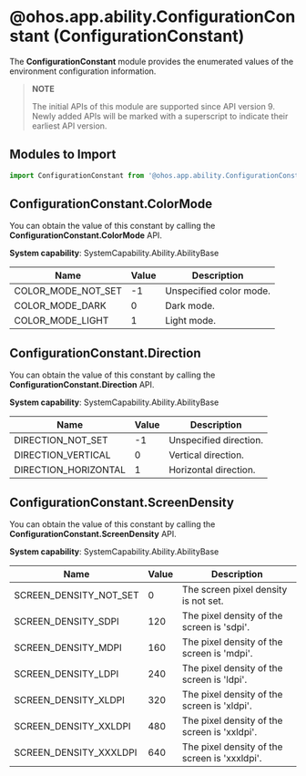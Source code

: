 # @ohos.app.ability.ConfigurationConstant (ConfigurationConstant)

The **ConfigurationConstant** module provides the enumerated values of the environment configuration information.

> **NOTE**
> 
> The initial APIs of this module are supported since API version 9. Newly added APIs will be marked with a superscript to indicate their earliest API version.

## Modules to Import

```ts
import ConfigurationConstant from '@ohos.app.ability.ConfigurationConstant';
```

## ConfigurationConstant.ColorMode

You can obtain the value of this constant by calling the **ConfigurationConstant.ColorMode** API.

**System capability**: SystemCapability.Ability.AbilityBase

| Name| Value| Description| 
| -------- | -------- | -------- |
| COLOR_MODE_NOT_SET | -1 | Unspecified color mode.| 
| COLOR_MODE_DARK | 0 | Dark mode.| 
| COLOR_MODE_LIGHT | 1 | Light mode.| 


## ConfigurationConstant.Direction

You can obtain the value of this constant by calling the **ConfigurationConstant.Direction** API.

**System capability**: SystemCapability.Ability.AbilityBase

| Name| Value| Description| 
| -------- | -------- | -------- |
| DIRECTION_NOT_SET | -1 | Unspecified direction.| 
| DIRECTION_VERTICAL | 0 | Vertical direction.| 
| DIRECTION_HORIZONTAL | 1 | Horizontal direction.| 


## ConfigurationConstant.ScreenDensity

You can obtain the value of this constant by calling the **ConfigurationConstant.ScreenDensity** API.

**System capability**: SystemCapability.Ability.AbilityBase

| Name| Value| Description| 
| -------- | -------- | -------- |
| SCREEN_DENSITY_NOT_SET | 0 | The screen pixel density is not set.| 
| SCREEN_DENSITY_SDPI | 120 | The pixel density of the screen is 'sdpi'.| 
| SCREEN_DENSITY_MDPI | 160 | The pixel density of the screen is 'mdpi'.| 
| SCREEN_DENSITY_LDPI | 240 | The pixel density of the screen is 'ldpi'.| 
| SCREEN_DENSITY_XLDPI | 320 | The pixel density of the screen is 'xldpi'.| 
| SCREEN_DENSITY_XXLDPI | 480 | The pixel density of the screen is 'xxldpi'.| 
| SCREEN_DENSITY_XXXLDPI | 640 | The pixel density of the screen is 'xxxldpi'.| 
